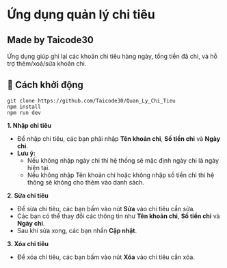 # Ứng dụng quản lý chi tiêu
## Made by Taicode30
Ứng dụng giúp ghi lại các khoản chi tiêu hàng ngày, tổng tiền đã chi, và hỗ trợ thêm/xoá/sửa khoản chi.

## 🚀 Cách khởi động

```
git clone https://github.com/Taicode30/Quan_Ly_Chi_Tieu
npm install
npm run dev
```

**1. Nhập chi tiêu**
+ Để nhập chi tiêu, các bạn phải nhập __Tên khoản chi__, __Số tiền chi__ và __Ngày chi__.
+ **Lưu ý:**
    * Nếu không nhập ngày chi thì hệ thống sẽ mặc định ngày chi là ngày hiện tại.
    * Nếu không nhập Tên khoản chi hoặc không nhập sồ tiền chi thì hệ thông sẽ không cho thêm vào danh sách.

**2. Sửa chi tiêu**
+ Để sửa chi tiêu, các bạn bấm vào nút __Sửa__ vào chi tiêu cần sửa.
+ Các bạn có thể thay đổi các thông tin như __Tên khoản chi__, __Số tiền chi__ và __Ngày chi__.
+ Sau khi sửa xong, các bạn nhấn __Cập nhật__.

**3. Xóa chi tiêu**
+ Để xóa chi tiêu, các bạn bấm vào nút __Xóa__ vào chi tiêu cần xóa.